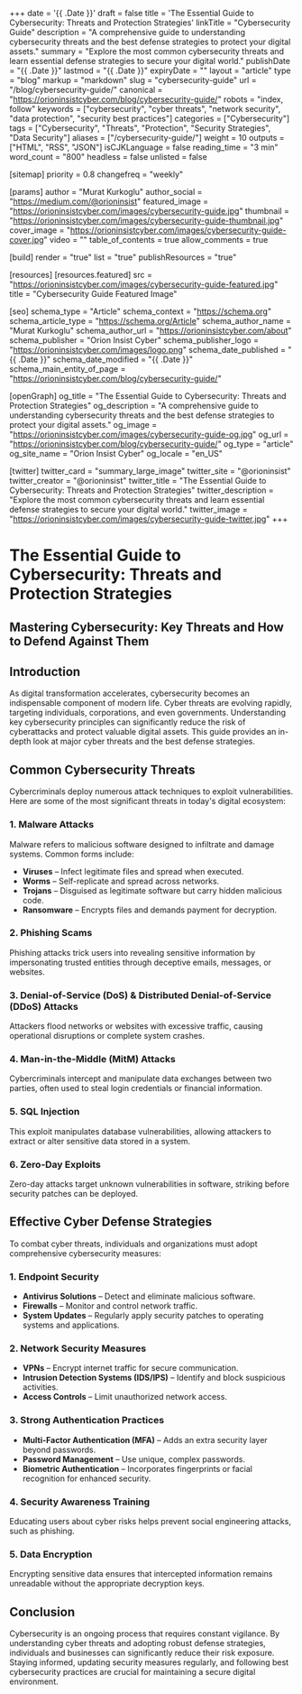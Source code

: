 +++
date = '{{ .Date }}'
draft = false
title = 'The Essential Guide to Cybersecurity: Threats and Protection Strategies'
linkTitle = "Cybersecurity Guide"
description = "A comprehensive guide to understanding cybersecurity threats and the best defense strategies to protect your digital assets."
summary = "Explore the most common cybersecurity threats and learn essential defense strategies to secure your digital world."
publishDate = "{{ .Date }}"
lastmod = "{{ .Date }}"
expiryDate = ""
layout = "article"
type = "blog"
markup = "markdown"
slug = "cybersecurity-guide"
url = "/blog/cybersecurity-guide/"
canonical = "https://orioninsistcyber.com/blog/cybersecurity-guide/"
robots = "index, follow"
keywords = ["cybersecurity", "cyber threats", "network security", "data protection", "security best practices"]
categories = ["Cybersecurity"]
tags = ["Cybersecurity", "Threats", "Protection", "Security Strategies", "Data Security"]
aliases = ["/cybersecurity-guide/"]
weight = 10
outputs = ["HTML", "RSS", "JSON"]
isCJKLanguage = false
reading_time = "3 min"
word_count = "800"
headless = false
unlisted = false

[sitemap]
  priority = 0.8
  changefreq = "weekly"

[params]
  author = "Murat Kurkoglu"
  author_social = "https://medium.com/@orioninsist"
  featured_image = "https://orioninsistcyber.com/images/cybersecurity-guide.jpg"
  thumbnail = "https://orioninsistcyber.com/images/cybersecurity-guide-thumbnail.jpg"
  cover_image = "https://orioninsistcyber.com/images/cybersecurity-guide-cover.jpg"
  video = ""
  table_of_contents = true
  allow_comments = true

[build]
  render = "true"
  list = "true"
  publishResources = "true"

[resources]
  [resources.featured]
    src = "https://orioninsistcyber.com/images/cybersecurity-guide-featured.jpg"
    title = "Cybersecurity Guide Featured Image"

[seo]
  schema_type = "Article"
  schema_context = "https://schema.org"
  schema_article_type = "https://schema.org/Article"
  schema_author_name = "Murat Kurkoglu"
  schema_author_url = "https://orioninsistcyber.com/about"
  schema_publisher = "Orion Insist Cyber"
  schema_publisher_logo = "https://orioninsistcyber.com/images/logo.png"
  schema_date_published = "{{ .Date }}"
  schema_date_modified = "{{ .Date }}"
  schema_main_entity_of_page = "https://orioninsistcyber.com/blog/cybersecurity-guide/"

[openGraph]
  og_title = "The Essential Guide to Cybersecurity: Threats and Protection Strategies"
  og_description = "A comprehensive guide to understanding cybersecurity threats and the best defense strategies to protect your digital assets."
  og_image = "https://orioninsistcyber.com/images/cybersecurity-guide-og.jpg"
  og_url = "https://orioninsistcyber.com/blog/cybersecurity-guide/"
  og_type = "article"
  og_site_name = "Orion Insist Cyber"
  og_locale = "en_US"

[twitter]
  twitter_card = "summary_large_image"
  twitter_site = "@orioninsist"
  twitter_creator = "@orioninsist"
  twitter_title = "The Essential Guide to Cybersecurity: Threats and Protection Strategies"
  twitter_description = "Explore the most common cybersecurity threats and learn essential defense strategies to secure your digital world."
  twitter_image = "https://orioninsistcyber.com/images/cybersecurity-guide-twitter.jpg"
+++


# The Essential Guide to Cybersecurity: Threats and Protection Strategies

## Mastering Cybersecurity: Key Threats and How to Defend Against Them

## Introduction

As digital transformation accelerates, cybersecurity becomes an indispensable component of modern life. Cyber threats are evolving rapidly, targeting individuals, corporations, and even governments. Understanding key cybersecurity principles can significantly reduce the risk of cyberattacks and protect valuable digital assets. This guide provides an in-depth look at major cyber threats and the best defense strategies.

## Common Cybersecurity Threats

Cybercriminals deploy numerous attack techniques to exploit vulnerabilities. Here are some of the most significant threats in today's digital ecosystem:

### 1. Malware Attacks
Malware refers to malicious software designed to infiltrate and damage systems. Common forms include:

- **Viruses** – Infect legitimate files and spread when executed.
- **Worms** – Self-replicate and spread across networks.
- **Trojans** – Disguised as legitimate software but carry hidden malicious code.
- **Ransomware** – Encrypts files and demands payment for decryption.

### 2. Phishing Scams
Phishing attacks trick users into revealing sensitive information by impersonating trusted entities through deceptive emails, messages, or websites.

### 3. Denial-of-Service (DoS) & Distributed Denial-of-Service (DDoS) Attacks
Attackers flood networks or websites with excessive traffic, causing operational disruptions or complete system crashes.

### 4. Man-in-the-Middle (MitM) Attacks
Cybercriminals intercept and manipulate data exchanges between two parties, often used to steal login credentials or financial information.

### 5. SQL Injection
This exploit manipulates database vulnerabilities, allowing attackers to extract or alter sensitive data stored in a system.

### 6. Zero-Day Exploits
Zero-day attacks target unknown vulnerabilities in software, striking before security patches can be deployed.

## Effective Cyber Defense Strategies

To combat cyber threats, individuals and organizations must adopt comprehensive cybersecurity measures:

### 1. Endpoint Security
- **Antivirus Solutions** – Detect and eliminate malicious software.
- **Firewalls** – Monitor and control network traffic.
- **System Updates** – Regularly apply security patches to operating systems and applications.

### 2. Network Security Measures
- **VPNs** – Encrypt internet traffic for secure communication.
- **Intrusion Detection Systems (IDS/IPS)** – Identify and block suspicious activities.
- **Access Controls** – Limit unauthorized network access.

### 3. Strong Authentication Practices
- **Multi-Factor Authentication (MFA)** – Adds an extra security layer beyond passwords.
- **Password Management** – Use unique, complex passwords.
- **Biometric Authentication** – Incorporates fingerprints or facial recognition for enhanced security.

### 4. Security Awareness Training
Educating users about cyber risks helps prevent social engineering attacks, such as phishing.

### 5. Data Encryption
Encrypting sensitive data ensures that intercepted information remains unreadable without the appropriate decryption keys.

## Conclusion

Cybersecurity is an ongoing process that requires constant vigilance. By understanding cyber threats and adopting robust defense strategies, individuals and businesses can significantly reduce their risk exposure. Staying informed, updating security measures regularly, and following best cybersecurity practices are crucial for maintaining a secure digital environment.
